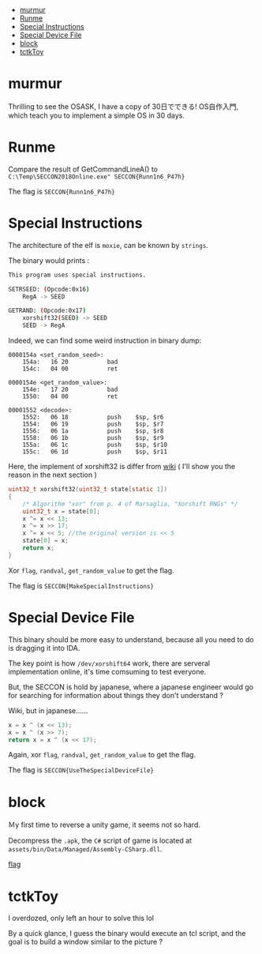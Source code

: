<!-- TOC -->

- [murmur](#murmur)
- [Runme](#runme)
- [Special Instructions](#special-instructions)
- [Special Device File](#special-device-file)
- [block](#block)
- [tctkToy](#tctktoy)

<!-- /TOC -->

# murmur

Thrilling to see the OSASK, I have a copy of 30日でできる! OS自作入門, which teach you  to implement a simple OS in 30 days.

# Runme

Compare the result of GetCommandLineA() to `C:\Temp\SECCON2018Online.exe" SECCON{Runn1n6_P47h}`

The flag is `SECCON{Runn1n6_P47h}`

# Special Instructions

The architecture of the elf is `moxie`, can be known by `strings`.

The binary would prints :

```sh
This program uses special instructions.

SETRSEED: (Opcode:0x16)
    RegA -> SEED

GETRAND: (Opcode:0x17)
    xorshift32(SEED) -> SEED
    SEED -> RegA
```

Indeed, we can find some weird instruction in binary dump:

```
0000154a <set_random_seed>:
    154a:	16 20       	bad
    154c:	04 00       	ret

0000154e <get_random_value>:
    154e:	17 20       	bad
    1550:	04 00       	ret

00001552 <decode>:
    1552:	06 18       	push	$sp, $r6
    1554:	06 19       	push	$sp, $r7
    1556:	06 1a       	push	$sp, $r8
    1558:	06 1b       	push	$sp, $r9
    155a:	06 1c       	push	$sp, $r10
    155c:	06 1d       	push	$sp, $r11
```

Here, the implement of xorshift32 is differ from [wiki](https://en.wikipedia.org/wiki/Xorshift) ( I'll show you the reason in the next section )

```c
uint32_t xorshift32(uint32_t state[static 1])
{
    /* Algorithm "xor" from p. 4 of Marsaglia, "Xorshift RNGs" */
    uint32_t x = state[0];
    x ^= x << 13;
    x ^= x >> 17;
    x ^= x << 5; //the original version is << 5
    state[0] = x;
    return x;
}
```

Xor `flag`, `randval`, `get_random_value` to get the flag.

The flag is `SECCON{MakeSpecialInstructions}`

# Special Device File

This binary should be more easy to understand, because all you need to do is dragging it into IDA.

The key point is how `/dev/xorshift64` work, there are serveral implementation online, it's time comsuming to test everyone.

But, the SECCON is hold by japanese, where a japanese engineer would go for searching for information about things they don't understand ?

Wiki, but in japanese......

```c
x = x ^ (x << 13);
x = x ^ (x >> 7);
return x = x ^ (x << 17);
```

Again, xor `flag`, `randval`, `get_random_value` to get the flag.

The flag is `SECCON{UseTheSpecialDeviceFile}`

# block

Ｍy first time to reverse a unity game, it seems not so hard.

Decompress the `.apk`, the `C#` script of game is located at `assets/bin/Data/Managed/Assembly-CSharp.dll`.

[flag](/block.png)

# tctkToy

I overdozed, only left an hour to solve this lol

By a quick glance, I guess the binary would execute an tcl script, and the goal is to build a window similar to the picture ?